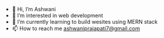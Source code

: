 - 👋 Hi, I’m Ashwani
- 👀 I’m interested in web development
- 🌱 I’m currently learning to build wesites using MERN stack
- 📫 How to reach me ashwaniprajapati7@gmail.com

<!---
ashwanip7/ashwanip7 is a ✨ special ✨ repository because its `README.md` (this file) appears on your GitHub profile.
You can click the Preview link to take a look at your changes.
--->
